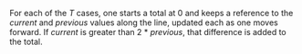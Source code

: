For each of the *T* cases, one starts a total at 0 and keeps a reference to the *current* and *previous* values along the line, updated each as one moves forward. If *current* is greater than 2 \* *previous*, that difference is added to the total.
